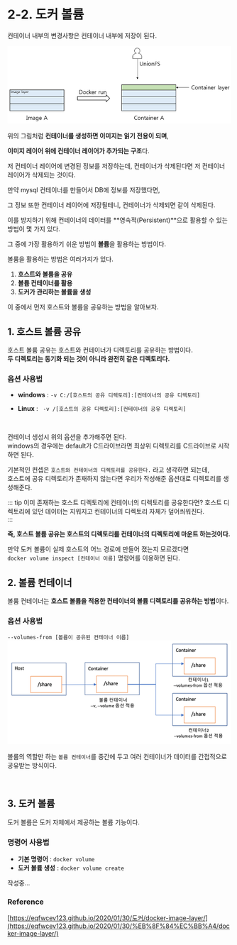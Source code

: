 # 2-2. 도커 볼륨

컨테이너 내부의 변경사항은 컨테이너 내부에 저장이 된다.

![container-layer](/images/ETC-Docker/container-layer.png)

위의 그림처럼 **컨테이너를 생성하면 이미지는 읽기 전용이 되며**,

**이미지 레이어 위에 컨테이너 레이어가 추가되는 구조**다.

저 컨테이너 레이어에 변경된 정보를 저장하는데, 컨테이너가 삭제된다면 저 컨테이너 레이어가 삭제되는 것이다.

만약 mysql 컨테이너를 만들어서 DB에 정보를 저장했다면,

그 정보 또한 컨테이너 레이어에 저장될테니, 컨테이너가 삭제되면 같이 삭제된다.

이를 방지하기 위해 컨테이너의 데이터를 **영속적(Persistent)**으로 활용할 수 있는 방법이 몇 가지 있다.

그 중에 가장 활용하기 쉬운 방법이 **볼륨**을 활용하는 방법이다.

볼륨을 활용하는 방법은 여러가지가 있다.

1. **호스트와 볼륨을 공유**
2. **볼륨 컨테이너를 활용**
3. **도커가 관리하는 볼륨을 생성**

이 중에서 먼저 호스트와 볼륨을 공유하는 방법을 알아보자.

## 1. 호스트 볼륨 공유
호스트 볼륨 공유는 호스트와 컨테이너가 디렉토리를 공유하는 방법이다.  
**두 디렉토리는 동기화 되는 것이 아니라 완전히 같은 디렉토리다.**

### 옵션 사용법
- **windows** : `-v C:/[호스트의 공유 디렉토리]:[컨테이너의 공유 디렉토리]`  

- **Linux** : ` -v /[호스트의 공유 디렉토리]:[컨테이너의 공유 디렉토리]`

<br>
  
컨테이너 생성시 위의 옵션을 추가해주면 된다.  
windows의 경우에는 default가 C드라이브라면 최상위 디렉토리를 C드라이브로 시작하면 된다.  

기본적인 컨셉은 `호스트와 컨테이너의 디렉토리를 공유한다.` 라고 생각하면 되는데,  
호스트에 공유 디렉토리가 존재하지 않는다면 우리가 작성해준 옵션대로 디렉토리를 생성해준다.

::: tip 이미 존재하는 호스트 디렉토리에 컨테이너의 디렉토리를 공유한다면?
호스트 디렉토리에 있던 데이터는 지워지고 컨테이너의 디렉토리 자체가 덮어씌워진다.  
:::

**즉, 호스트 볼륨 공유는 호스트의 디렉토리를 컨테이너의 디렉토리에 마운트 하는것이다.**  

만약 도커 볼륨이 실제 호스트의 어느 경로에 만들어 졌는지 모르겠다면  
`docker volume inspect [컨테이너 이름]` 명령어를 이용하면 된다.


## 2. 볼륨 컨테이너
볼륨 컨테이너는 **호스트 볼륨을 적용한 컨테이너의 볼륨 디렉토리를 공유하는 방법**이다.  
### 옵션 사용법
`--volumes-from [볼륨이 공유된 컨테이너 이름]`
![volume-container](/images/ETC-Docker/volume-container.png)

볼륨의 역할만 하는 `볼륨 컨테이너`를 중간에 두고 여러 컨테이너가 데이터를 간접적으로 공유받는 방식이다.

<br>

## 3. 도커 볼륨
도커 볼륨은 도커 자체에서 제공하는 볼륨 기능이다.  
### 명령어 사용법
- **기본 명령어** : `docker volume`
- **도커 볼륨 생성** : `docker volume create`

작성중...




### Reference

[https://eqfwcev123.github.io/2020/01/30/도커/docker-image-layer/](https://eqfwcev123.github.io/2020/01/30/%EB%8F%84%EC%BB%A4/docker-image-layer/)
